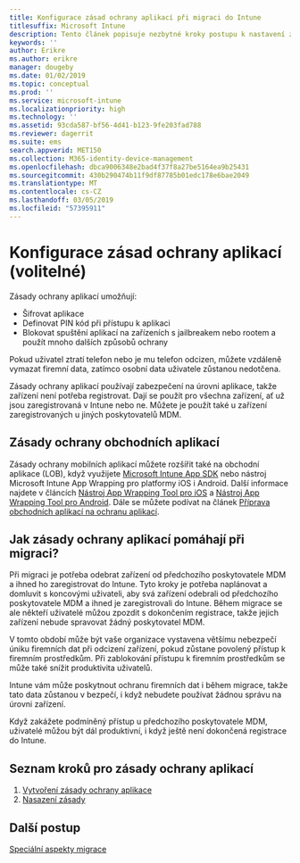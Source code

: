 ```yaml
---
title: Konfigurace zásad ochrany aplikací při migraci do Intune
titlesuffix: Microsoft Intune
description: Tento článek popisuje nezbytné kroky postupu k nastavení zásad ochrany aplikací během migrace do Microsoft Intune.
keywords: ''
author: Erikre
ms.author: erikre
manager: dougeby
ms.date: 01/02/2019
ms.topic: conceptual
ms.prod: ''
ms.service: microsoft-intune
ms.localizationpriority: high
ms.technology: ''
ms.assetid: 93cda587-bf56-4d41-b123-9fe203fad788
ms.reviewer: dagerrit
ms.suite: ems
search.appverid: MET150
ms.collection: M365-identity-device-management
ms.openlocfilehash: dbca9006348e2bad4f37f8a27be5164ea9b25431
ms.sourcegitcommit: 430b290474b11f9df87785b01edc178e6bae2049
ms.translationtype: MT
ms.contentlocale: cs-CZ
ms.lasthandoff: 03/05/2019
ms.locfileid: "57395911"
---
```

# <a name="configure-app-protection-policies-optional"></a>Konfigurace zásad ochrany aplikací (volitelné)


Zásady ochrany aplikací umožňují:
* Šifrovat aplikace
* Definovat PIN kód při přístupu k aplikaci
* Blokovat spuštění aplikací na zařízeních s jailbreakem nebo rootem a použít mnoho dalších způsobů ochrany

Pokud uživatel ztratí telefon nebo je mu telefon odcizen, můžete vzdáleně vymazat firemní data, zatímco osobní data uživatele zůstanou nedotčena.

Zásady ochrany aplikací používají zabezpečení na úrovni aplikace, takže zařízení není potřeba registrovat. Dají se použít pro všechna zařízení, ať už jsou zaregistrovaná v Intune nebo ne. Můžete je použít také u zařízení zaregistrovaných u jiných poskytovatelů MDM.

## <a name="app-protection-policies-with-lob-apps"></a>Zásady ochrany obchodních aplikací

Zásady ochrany mobilních aplikací můžete rozšířit také na obchodní aplikace (LOB), když využijete [Microsoft Intune App SDK](app-sdk-get-started.md) nebo nástroj Microsoft Intune App Wrapping pro platformy iOS i Android. Další informace najdete v článcích [Nástroj App Wrapping Tool pro iOS](app-wrapper-prepare-ios.md) a [Nástroj App Wrapping Tool pro Android](app-wrapper-prepare-android.md). Dále se můžete podívat na článek [Příprava obchodních aplikací na ochranu aplikací](apps-prepare-mobile-application-management.md).

## <a name="how-do-app-protection-policies-help-during-migration"></a>Jak zásady ochrany aplikací pomáhají při migraci?

Při migraci je potřeba odebrat zařízení od předchozího poskytovatele MDM a ihned ho zaregistrovat do Intune. Tyto kroky je potřeba naplánovat a domluvit s koncovými uživateli, aby svá zařízení odebrali od předchozího poskytovatele MDM a ihned je zaregistrovali do Intune. Během migrace se ale někteří uživatelé můžou zpozdit s dokončením registrace, takže jejich zařízení nebude spravovat žádný poskytovatel MDM.

V tomto období může být vaše organizace vystavena většímu nebezpečí úniku firemních dat při odcizení zařízení, pokud zůstane povolený přístup k firemním prostředkům. Při zablokování přístupu k firemním prostředkům se může také snížit produktivita uživatelů.

Intune vám může poskytnout ochranu firemních dat i během migrace, takže tato data zůstanou v bezpečí, i když nebudete používat žádnou správu na úrovni zařízení.

Když zakážete podmíněný přístup u předchozího poskytovatele MDM, uživatelé můžou být dál produktivní, i když ještě není dokončená registrace do Intune.

## <a name="task-list-for-app-protection-policies"></a>Seznam kroků pro zásady ochrany aplikací

1. [Vytvoření zásady ochrany aplikace](app-protection-policies.md#create-an-app-protection-policy)
2. [Nasazení zásady](app-protection-policies.md#deploy-a-policy-to-users)


## <a name="next-steps"></a>Další postup

[Speciální aspekty migrace](migration-guide-considerations.md)

